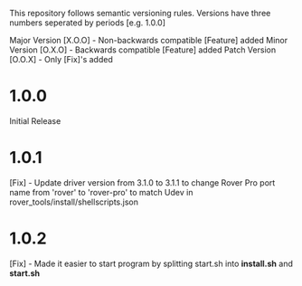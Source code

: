 This repository follows semantic versioning rules. Versions have three numbers seperated by periods [e.g. 1.0.0]

Major Version [X.O.O] - Non-backwards compatible [Feature] added
Minor Version [O.X.O] - Backwards compatible [Feature] added
Patch Version [O.O.X] - Only [Fix]'s added


# 1.0.0
Initial Release


# 1.0.1
[Fix] - Update driver version from 3.1.0 to 3.1.1 to change Rover Pro port name from 'rover' to 'rover-pro' to match Udev in rover_tools/install/shellscripts.json



# 1.0.2
[Fix] - Made it easier to start program by splitting start.sh into **install.sh** and **start.sh**
